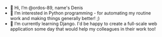 - 👋 Hi, I’m @ordos-89, name's Denis
- 👀 I’m interested in Python programming - for automating my routine work and making things generally better! ;)
- 🌱 I’m currently learning Django. I'd be happy to create a full-scale web application some day that would help my colleagues in their work too!

<!---
ordos-89/ordos-89 is a ✨ special ✨ repository because its `README.md` (this file) appears on your GitHub profile.
You can click the Preview link to take a look at your changes.
--->
